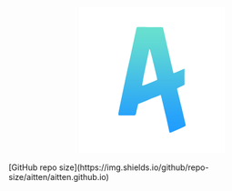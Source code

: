 <p align="center">
  <img src="src/assets/img/logo.png" width="256" height="256" alt="logo">
</p>
[GitHub repo size](https://img.shields.io/github/repo-size/aitten/aitten.github.io)

